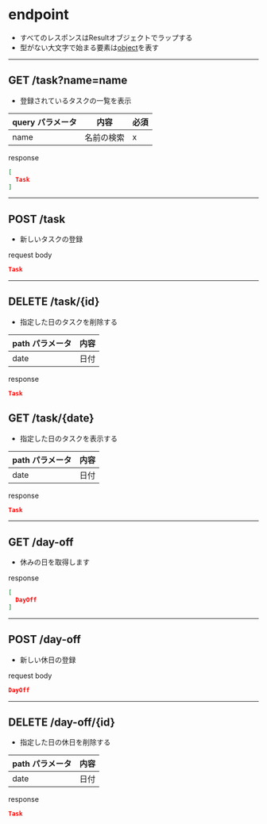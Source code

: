 # endpoint

* すべてのレスポンスはResultオブジェクトでラップする
* 型がない大文字で始まる要素は[object](object.md)を表す

***

## GET /task?name=name

* 登録されているタスクの一覧を表示

| query パラメータ | 内容    | 必須 |
|-------------|-------|----|
| name        | 名前の検索 | x  |

response

```json
[
  Task
]
```

***

## POST /task

* 新しいタスクの登録

request body

```json
Task
```

***

## DELETE /task/{id}

* 指定した日のタスクを削除する

| path パラメータ | 内容 |
|------------|----|
| date       | 日付 | 

response
```json
Task
```

## GET /task/{date}

* 指定した日のタスクを表示する

| path パラメータ | 内容 |
|------------|----|
| date       | 日付 | 

response
```json
Task
```
***

## GET /day-off

* 休みの日を取得します

response

```json
[
  DayOff
]
```

***

## POST /day-off

* 新しい休日の登録

request body

```json
DayOff
```

***

## DELETE /day-off/{id}

* 指定した日の休日を削除する

| path パラメータ | 内容 |
|------------|----|
| date       | 日付 | 

response
```json
Task
```
